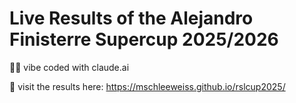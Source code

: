 # Live Results of the Alejandro Finisterre Supercup 2025/2026

👩‍💻 vibe coded with claude.ai

👀 visit the results here: https://mschleeweiss.github.io/rslcup2025/